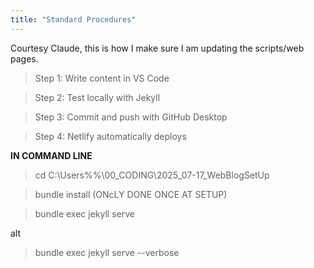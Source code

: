 ```yaml
---
title: "Standard Procedures"
---
```


Courtesy Claude, this is how I make sure I am updating the scripts/web pages.

> Step 1: Write content in VS Code

> Step 2: Test locally with Jekyll

> Step 3: Commit and push with GitHub Desktop

> Step 4: Netlify automatically deploys

**IN COMMAND LINE**

> cd C:\Users\%\%\00_CODING\2025_07-17_WebBlogSetUp

>bundle install (ONcLY DONE ONCE AT SETUP)

>bundle exec jekyll serve

alt

>bundle exec jekyll serve --verbose